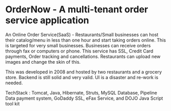 OrderNow - A multi-tenant order service application
========

An Online Order Service(SaaS)  - Restaurants/Small businesses can host their catalog/menu in less than one hour and start taking orders online. This is targeted for very small businesses. Businesses can receive orders through fax or computers or phone. This service has SSL, Credit Card payments, Order tracking and cancellations. Restaurants can upload new images and change the skin of this. 

This was developed in 2008 and hosted by two restaurants and a grocery store. Backend is still solid and very valid. UI is a disaster and re-work is needed. 

TechStack : Tomcat, Java, Hibernate, Struts, MySQL Database, Pipeline Data payment system, GoDaddy SSL,  eFax Service, and DOJO Java Script tool kit 


